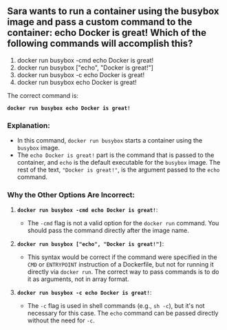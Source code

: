 ## Sara wants to run a container using the busybox image and pass a custom command to the container: echo Docker is great! Which of the following commands will accomplish this? 
1. docker run busybox -cmd echo Docker is great! 
2. docker run busybox ["echo", "Docker is great!"] 
3. docker run busybox -c echo Docker is great! 
4. docker run busybox echo Docker is great!

The correct command is:

**`docker run busybox echo Docker is great!`**

### **Explanation:**
- In this command, `docker run busybox` starts a container using the `busybox` image.
- The `echo Docker is great!` part is the command that is passed to the container, and `echo` is the default executable for the `busybox` image. The rest of the text, `"Docker is great!"`, is the argument passed to the `echo` command.

### **Why the Other Options Are Incorrect:**
1. **`docker run busybox -cmd echo Docker is great!`**:
   - The `-cmd` flag is not a valid option for the `docker run` command. You should pass the command directly after the image name.

2. **`docker run busybox ["echo", "Docker is great!"]`**:
   - This syntax would be correct if the command were specified in the `CMD` or `ENTRYPOINT` instruction of a Dockerfile, but not for running it directly via `docker run`. The correct way to pass commands is to do it as arguments, not in array format.

3. **`docker run busybox -c echo Docker is great!`**:
   - The `-c` flag is used in shell commands (e.g., `sh -c`), but it's not necessary for this case. The `echo` command can be passed directly without the need for `-c`.

